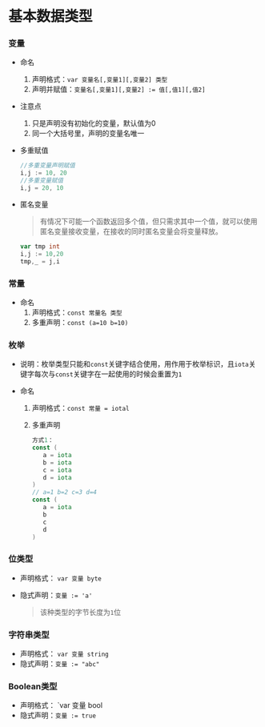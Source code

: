# 基本数据类型

### 变量

- 命名

  1. 声明格式：`var 变量名[,变量1][,变量2] 类型`
  2. 声明并赋值：`变量名[,变量1][,变量2] := 值[,值1][,值2]`

- 注意点

  1. 只是声明没有初始化的变量，默认值为0
  2. 同一个大括号里，声明的变量名唯一

- 多重赋值

  ```go
  //多重变量声明赋值
  i,j := 10, 20
  //多重变量赋值
  i,j = 20, 10
  ```

- 匿名变量

  > 有情况下可能一个函数返回多个值，但只需求其中一个值，就可以使用匿名变量接收变量，在接收的同时匿名变量会将变量释放。

  ```go
  var tmp int
  i,j := 10,20
  tmp,_ = j,i
  ```

### 常量

- 命名
  1. 声明格式：`const 常量名 类型`
  2. 多重声明：`const (a=10 b=10)`

### 枚举

- 说明：枚举类型只能和`const`关键字结合使用，用作用于枚举标识，且`iota`关键字每次与`const`关键字在一起使用的时候会重置为`1`

- 命名

  1. 声明格式：`const 常量 = iotal`

  2. 多重声明

     ```go
     方式1：
     const (
     	a = iota
     	b = iota
     	c = iota
     	d = iota
     )
     // a=1 b=2 c=3 d=4
     const (
     	a = iota
     	b
     	c
     	d
     )
     ```

### 位类型

- 声明格式： `var 变量 byte`

- 隐式声明：`变量 := 'a'`

  > 该种类型的字节长度为`1`位

### 字符串类型

- 声明格式： `var 变量 string`
- 隐式声明：`变量 := "abc"`

### Boolean类型

- 声明格式： `var 变量 bool
- 隐式声明：`变量 := true`